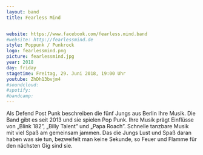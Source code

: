 ```yaml
---
layout: band
title: Fearless Mind


website: https://www.facebook.com/fearless.mind.band
#website: http://fearlessmind.de
style: Poppunk / Punkrock
logo: fearlessmind.png
picture: fearlessmind.jpg
year: 2018
day: friday
stagetime: Freitag, 29. Juni 2018, 19:00 Uhr
youtube: ZhDh13bvjm4
#soundcloud:
#spotify:
#bandcamp:
---
```


Als Defend Post Punk beschreiben die fünf Jungs aus Berlin Ihre Musik. Die
Band gibt es seit 2013 und sie spielen Pop Punk. Ihre Musik prägt Einflüsse
von „Blink 182”, „Billy Talent” und „Papa Roach”. Schnelle tanzbare Musik mit
viel Spaß am gemeinsam jammen. Das die Jungs Lust und Spaß daran haben was sie
tun, bezweifelt man keine Sekunde, so Feuer und Flamme für den nächsten Gig
sind sie.
